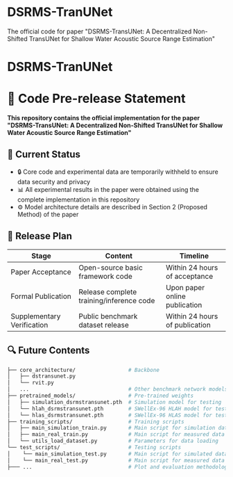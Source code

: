 # DSRMS-TranUNet
The official code for paper "DSRMS-TransUNet: A Decentralized Non-Shifted TransUNet for Shallow Water Acoustic Source Range Estimation"

# DSRMS-TranUNet
# 🧠 Code Pre-release Statement  

**This repository contains the official implementation for the paper "DSRMS-TransUNet: A Decentralized Non-Shifted TransUNet for Shallow Water Acoustic Source Range Estimation"**  

## 📜 Current Status  
- 🔒 Core code and experimental data are temporarily withheld to ensure data security and privacy  
- 📊 All experimental results in the paper were obtained using the complete implementation in this repository  
- ⚙️ Model architecture details are described in Section 2 (Proposed Method) of the paper  

## 🚀 Release Plan  
| Stage | Content | Timeline |
|-------|---------|----------|
| Paper Acceptance | Open-source basic framework code | Within 24 hours of acceptance |
| Formal Publication | Release complete training/inference code | Upon paper online publication |
| Supplementary Verification | Public benchmark dataset release | Within 24 hours of publication |

## 🔍 Future Contents  
```bash
├── core_architecture/                 # Backbone 
│   ├── dstransunet.py                 
│   └── rvit.py                        
│   ...                                # Other benchmark network models 
├── pretrained_models/                 # Pre-trained weights
│   ├── simulation_dsrmstransunet.pth  # Simulation model for testing
│   └── hlah_dsrmstransunet.pth        # SWellEx-96 HLAH model for testing
│   └── hlas_dsrmstransunet.pth        # SWellEx-96 HLAS model for testing
├── training_scripts/                  # Training scripts
│   ├── main_simulation_train.py       # Main script for simulation data training
│   ├── main_real_train.py             # Main script for measured data (SWellEx-96 HLAH and HLAS) data training
│   └── utils_load_dataset.py          # Parameters for data loading
└── test_scripts/                      # Testing scripts
│    └── main_simulation_test.py       # Main script for simulated data testing
│    └── main_real_test.py             # Main script for measured data (SWellEx-96 HLAH and HLAS) testing
├─── ...                               # Plot and evaluation methodology: Accurate, RMSE, Distribution, stratified K-fold cross-validation

